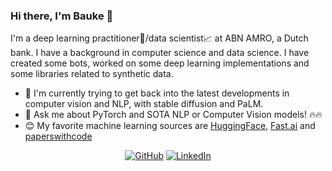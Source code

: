 ### Hi there, I'm Bauke 👋

I'm a deep learning practitioner🧠/data scientist📈 at ABN AMRO, a Dutch bank. I have a background in computer science and data science. I have created some bots, worked on some deep learning implementations and some libraries related to synthetic data. 


- 🔭 I'm currently trying to get back into the latest developments in computer vision and NLP, with stable diffusion and PaLM. 
- 💬 Ask me about PyTorch and SOTA NLP or Computer Vision models! 🔥🔥
- 😊 My favorite machine learning sources are [HuggingFace](https://huggingface.co), [Fast.ai](https://www.fast.ai/) and [paperswithcode](https://paperswithcode.com)

<p align="center">
	<a href="https://github.com/Baukebrenninkmeijer"><img src="https://img.shields.io/github/followers/Baukebrenninkmeijer.svg?label=GitHub&style=social" alt="GitHub"></a>
	<a href="https://www.linkedin.com/in/bauke-brenninkmeijer-40143310b"><img src="https://img.shields.io/badge/LinkedIn--_.svg?style=social&logo=linkedin" alt="LinkedIn"></a>
</p>
